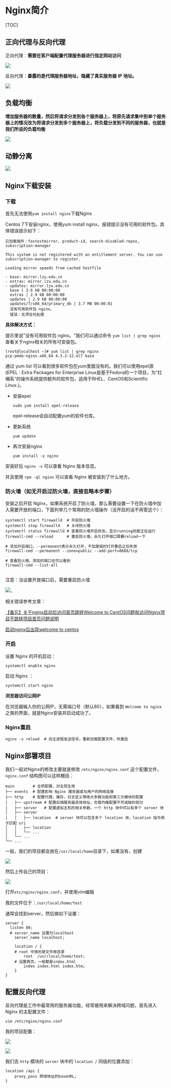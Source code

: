 # Nginx简介

[TOC]



## 正向代理与反向代理

正向代理：**需要在客户端配置代理服务器进行指定网站访问**

![](./Nginx图片/正向.jpg)

反向代理：**暴露的是代理服务器地址，隐藏了真实服务器** **IP** **地址。**

![](./Nginx图片/反向.jpg)



## 负载均衡

**增加服务器的数量，然后将请求分发到各个服务器上，将原先请求集中到单个服务器上的情况改为将请求分发到多个服务器上，将负载分发到不同的服务器，也就是我们所说的负载均衡**

![](./Nginx图片/负载均衡.jpg)



## 动静分离

![](./Nginx图片/动静分离.jpg)



## Nginx下载安装

### 下载

首先无法使用`yum install nginx`下载Nginx	

Centos 7下安装nginx，使用yum install nginx，报错提示没有可用的软件包。具体错误提示如下：

```
已加载插件：fastestmirror, product-id, search-disabled-repos, subscription-manager

This system is not registered with an entitlement server. You can use subscription-manager to register.

Loading mirror speeds from cached hostfile

- base: mirror.lzu.edu.cn
- extras: mirror.lzu.edu.cn
- updates: mirror.lzu.edu.cn
  base | 3.6 kB 00:00:00
  extras | 2.9 kB 00:00:00
  updates | 2.9 kB 00:00:00
  updates/7/x86_64/primary_db | 3.7 MB 00:00:01
  没有可用软件包 nginx。
  错误：无须任何处理
```

**具体解决方式：**

提示里说"没有可用软件包 nginx。"我们可以通过命令 `yum list | grep nginx` 查看关于nginx相关的所有可安装包。

```
[root@localhost ~]# yum list | grep nginx
pcp-pmda-nginx.x86_64 4.3.2-12.el7 base
```

通过 yum list 可以看到很多软件包在yum里面没有的。我们可以使用epel源(EPEL : Extra Packages for Enterprise Linux是基于Fedora的一个项目，为“红帽系”的操作系统提供额外的软件包，适用于RHEL、CentOS和Scientific Linux.)。



- 安装epel

  `sudo yum install epel-release`

  epel-release会自动配置yum的软件仓库。

- 更新系统

  `yum update`

- 再次安装nginx

  `yum install -y nginx`

安装好后 `nginx -v` 可以查看 Nginx 版本信息。

并且使用 `rpm -ql nginx` 可以查看 Nginx 被安装到了什么地方。





### 防火墙（如无开启过防火墙，直接忽略本步骤）

安装之后开启 Nginx，如果系统开启了防火墙，那么需要设置一下在防火墙中加入需要开放的端口，下面列举几个常用的防火墙操作（没开启的话不用管这个）：

```shell
systemctl start firewalld  # 开启防火墙
systemctl stop firewalld   # 关闭防火墙
systemctl status firewalld # 查看防火墙开启状态，显示running则是正在运行
firewall-cmd --reload      # 重启防火墙，永久打开端口需要reload一下

# 添加开启端口，--permanent表示永久打开，不加是临时打开重启之后失效
firewall-cmd --permanent --zone=public --add-port=8888/tcp

# 查看防火墙，添加的端口也可以看到
firewall-cmd --list-all
 
```

注意：当设置开放端口后，需要重启防火墙

![](./Nginx图片/防火墙.jpg)、



相关错误参考文章：

[【备忘】关于nginx启动后访问首页跳转Welcome to CentOS问题和访问Nginx项目不跳转项目首页问题说明](https://blog.csdn.net/qq_15941409/article/details/114585282?ops_request_misc=%257B%2522request%255Fid%2522%253A%2522166331975316800182140053%2522%252C%2522scm%2522%253A%252220140713.130102334.pc%255Fall.%2522%257D&request_id=166331975316800182140053&biz_id=0&utm_medium=distribute.pc_search_result.none-task-blog-2~all~first_rank_ecpm_v1~rank_v31_ecpm-4-114585282-null-null.142^v47^new_blog_pos_by_title,201^v3^add_ask&utm_term=%E4%BB%80%E4%B9%88%E6%97%B6%E5%80%99%E5%87%BA%E7%8E%B0welcome%20to%20CentOS&spm=1018.2226.3001.4187)

[启动nginx后出现welcome to centos](https://blog.csdn.net/czt_666/article/details/125071392?ops_request_misc=&request_id=&biz_id=102&utm_term=%E4%BB%80%E4%B9%88%E6%97%B6%E5%80%99%E5%87%BA%E7%8E%B0welcome%20to%20CentOS&utm_medium=distribute.pc_search_result.none-task-blog-2~all~sobaiduweb~default-0-125071392.142^v47^new_blog_pos_by_title,201^v3^add_ask&spm=1018.2226.3001.4187)



### 开启

设置 Nginx 的开机启动：

```shell
systemctl enable nginx
```

启动 Nginx ：

```shell
systemctl start nginx
```

**浏览器访问公网IP**

在浏览器输入你的公网IP，无需端口号（默认80），如果看到 `Welcome to nginx` 之类的界面，就是Nginx安装并启动成功了。



### Nginx重启

```shell
nginx -s reload  # 向主进程发送信号，重新加载配置文件，热重启
```



## Nginx部署项目

我们一般对Nginx的修改主要就是修改 `/etc/nginx/nginx.conf` 这个配置文件，`nginx.conf` 结构图可以这样概括：

```nginx
main        # 全局配置，对全局生效
├── events  # 配置影响 Nginx 服务器或与用户的网络连接
├── http    # 配置代理，缓存，日志定义等绝大多数功能和第三方模块的配置
│   ├── upstream # 配置后端服务器具体地址，负载均衡配置不可或缺的部分
│   ├── server   # 配置虚拟主机的相关参数，一个 http 块中可以有多个 server 块
│   ├── server
│   │   ├── location  # server 块可以包含多个 location 块，location 指令用于匹配 uri
│   │   ├── location
│   │   └── ...
│   └── ...
└── ...
```



一般，我们的项目都会放在`/usr/local/home`目录下，如果没有，创建

![](./Nginx图片/创建.jpg)



然后上传自己的项目：

![](./Nginx图片/项目.jpg)



打开`etc/nginx/nginx.conf`，并使用vim编辑

我的文件位于：`/usr/local/home/test`

通常会找到server，然后做如下设置：

```nginx
server {
  listen 80;
  # server_name 设置为localhost 
	server_name localhost;

	location / {
    # root 中放的是文件根目录
		root  /usr/local/home/test;
    # 设置首页，一般都是index.html
		index index.html index.htm; 
	}
}
```



## 配置反向代理

反向代理是工作中最常用的服务器功能，经常被用来解决跨域问题，首先进入 Nginx 的主配置文件：

```shell
vim /etc/nginx/nginx.conf
```

我的项目配置：

![](./Nginx图片/代理.jpg)

![](./Nginx图片/代理2.jpg)

我们去 `http` 模块的 `server` 块中的 `location /` 同级的位置添加：

```nginx
location /api {
	proxy_pass 跨域地址的baseURL;
}
```